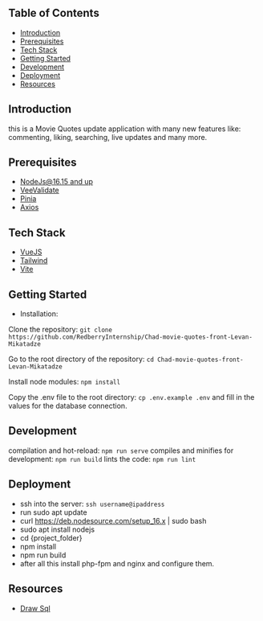 ## Table of Contents

-   [Introduction](#introduction)
-   [Prerequisites](#prerequisites)
-   [Tech Stack](#tech-stack)
-   [Getting Started](#getting-started)
-   [Development](#development)
-   [Deployment](#deployment)
-   [Resources](#resources)


## Introduction

<p> 
    this is a Movie Quotes update application with many new features like: commenting, liking, searching, live updates and many more.
 </p>


 ## Prerequisites

-   [NodeJs@16.15 and up ](https://nodejs.org/en/)
-   [VeeValidate](https://vee-validate.logaretm.com/)
-   [Pinia](https://pinia.vuejs.org/)
-   [Axios](https://axios-http.com/docs/intro)

## Tech Stack

-   [VueJS](https://vuejs.org/)
-   [Tailwind](https://tailwindcss.com/docs/installation)
-   [Vite](https://vitejs.dev/guide/)

## Getting Started

-   Installation:

Clone the repository: `git clone https://github.com/RedberryInternship/Chad-movie-quotes-front-Levan-Mikatadze`

Go to the root directory of the repository: `cd Chad-movie-quotes-front-Levan-Mikatadze`

Install node modules: `npm install`

Copy the .env file to the root directory: `cp .env.example .env`
and fill in the values for the database connection.


## Development

compilation and hot-reload: `npm run serve`
compiles and minifies for development: `npm run build`
lints the code: `npm run lint`


## Deployment

-   ssh into the server: `ssh username@ipaddress`
-   run sudo apt update
-   curl https://deb.nodesource.com/setup_16.x | sudo bash 
-   sudo apt install nodejs
-   cd {project_folder}
-   npm install
-   npm run build
-   after all this install php-fpm and nginx and configure them.


## Resources

-   [Draw Sql](https://drawsql.app/teams/redberry-18/diagrams/chad-movie-quotes)
